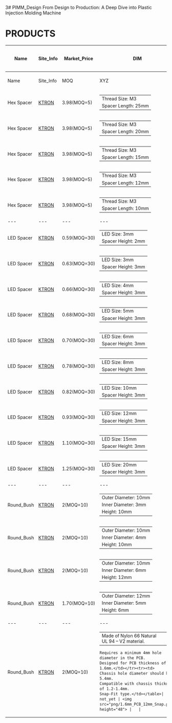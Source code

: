 3# PIMM_Design
From Design to Production: A Deep Dive into Plastic Injection Molding Machine



# PRODUCTS
| Name | Site_Info | Market_Price| DIM | <table border="0"><tr><td>3D_openscad</td></tr><tr><td>FreeCAD</td></tr></table> | Image |Mold_size|
| --- | --- | --- |  --- | :---: | :---: |:---:|
| Name | Site_Info | MOQ| XYZ | 3D_Stl | Image |<img src="png/mould.gif" height="48">|
| Hex Spacer | [KTRON](https://www.ktron.in/product/m3-x-25mm-hex-spacer-threaded-female/) | 3.98(MOQ=5) |<table border="0"><tr><td>Thread Size: M3</td></tr><tr><td>Spacer Length: 25mm</td></tr></table>| not_yet | <img src="png/m3_25mm.png" height="48"> |   |
| Hex Spacer | [KTRON]() | 3.98(MOQ=5) |<table border="0"><tr><td>Thread Size: M3</td></tr><tr><td>Spacer Length: 20mm</td></tr></table>| not_yet | <img src="png/m3_20mm.png" height="48"> |   |
| Hex Spacer | [KTRON]() | 3.98(MOQ=5) |<table border="0"><tr><td>Thread Size: M3</td></tr><tr><td>Spacer Length: 15mm</td></tr></table>| not_yet | <img src="png/m3_15mm.png" height="48"> |   |
| Hex Spacer | [KTRON]() | 3.98(MOQ=5) |<table border="0"><tr><td>Thread Size: M3</td></tr><tr><td>Spacer Length: 12mm</td></tr></table>| not_yet | <img src="png/m3_12mm.png" height="48"> |   |
| Hex Spacer | [KTRON]() | 3.98(MOQ=5) |<table border="0"><tr><td>Thread Size: M3</td></tr><tr><td>Spacer Length: 10mm</td></tr></table>| not_yet | <img src="png/m3_10mm.png" height="48"> |   |
| --- | --- | --- |  --- | :---: | :---: |:---:|
| LED Spacer | [KTRON](https://www.ktron.in/product/3mm-led-spacer-height-2mm/) | 0.59(MOQ=30) |<table border="0"><tr><td>LED Size: 3mm</td></tr><tr><td>Spacer Height: 2mm</td></tr></table>| not_yet | <img src="png/led_spacer_2.png" height="48"> |   |
| LED Spacer | [KTRON]() | 0.63(MOQ=30) |<table border="0"><tr><td>LED Size: 3mm</td></tr><tr><td>Spacer Height: 3mm</td></tr></table>| not_yet | <img src="png/led_spacer_3.png" height="48"> |   |
| LED Spacer | [KTRON]() | 0.66(MOQ=30) |<table border="0"><tr><td>LED Size: 4mm</td></tr><tr><td>Spacer Height: 3mm</td></tr></table>| not_yet | <img src="png/led_spacer_4.png" height="48"> |   |
| LED Spacer | [KTRON]() | 0.68(MOQ=30) |<table border="0"><tr><td>LED Size: 5mm</td></tr><tr><td>Spacer Height: 3mm</td></tr></table>| not_yet | <img src="png/led_spacer_5.png" height="48"> |   |
| LED Spacer | [KTRON]() | 0.70(MOQ=30) |<table border="0"><tr><td>LED Size: 6mm</td></tr><tr><td>Spacer Height: 3mm</td></tr></table>| not_yet | <img src="png/led_spacer_6.png" height="48"> |   |
| LED Spacer | [KTRON]() | 0.78(MOQ=30) |<table border="0"><tr><td>LED Size: 8mm</td></tr><tr><td>Spacer Height: 3mm</td></tr></table>| not_yet | <img src="png/led_spacer_8.png" height="48"> |   |
| LED Spacer | [KTRON]() | 0.82(MOQ=30) |<table border="0"><tr><td>LED Size: 10mm</td></tr><tr><td>Spacer Height: 3mm</td></tr></table>| not_yet | <img src="png/led_spacer_10.png" height="48"> |   |
| LED Spacer | [KTRON]() | 0.93(MOQ=30) |<table border="0"><tr><td>LED Size: 12mm</td></tr><tr><td>Spacer Height: 3mm</td></tr></table>| not_yet | <img src="png/led_spacer_12.png" height="48"> |   |
| LED Spacer | [KTRON]() | 1.10(MOQ=30) |<table border="0"><tr><td>LED Size: 15mm</td></tr><tr><td>Spacer Height: 3mm</td></tr></table>| not_yet | <img src="png/led_spacer_15.png" height="48"> |   |
| LED Spacer | [KTRON]() | 1.25(MOQ=30) |<table border="0"><tr><td>LED Size: 20mm</td></tr><tr><td>Spacer Height: 3mm</td></tr></table>| not_yet | <img src="png/led_spacer_20.png" height="48"> |   |
| --- | --- | --- |  --- | :---: | :---: |:---:|
| Round_Bush | [KTRON](https://www.ktron.in/product/pcb-round-bush-10x3x10mm/) | 2(MOQ=10) |<table border="0"><tr><td>Outer Diameter: 10mm</td></tr><tr><td>Inner Diameter: 3mm</td></tr><tr><td>Height: 10mm</td></tr></table>| not_yet | <img src="png/Round_Bush_10x3x10mm.png" height="48"> |   |
| Round_Bush | [KTRON](https://www.ktron.in/product/pcb-round-bush-10x3x10mm/) | 2(MOQ=10) |<table border="0"><tr><td>Outer Diameter: 10mm</td></tr><tr><td>Inner Diameter: 4mm</td></tr><tr><td>Height: 10mm</td></tr></table>| not_yet | <img src="png/Round_Bush_10x4x10mm.png" height="48"> |   |
| Round_Bush | [KTRON](https://www.ktron.in/product/pcb-round-bush-10x3x10mm/) | 2(MOQ=10) |<table border="0"><tr><td>Outer Diameter: 10mm</td></tr><tr><td>Inner Diameter: 6mm</td></tr><tr><td>Height: 12mm</td></tr></table>| not_yet | <img src="png/Round_Bush_10x6x12mm.png" height="48"> |   |
| Round_Bush | [KTRON](https://www.ktron.in/product/pcb-round-bush-10x3x10mm/) | 1.70(MOQ=10) |<table border="0"><tr><td>Outer Diameter: 12mm</td></tr><tr><td>Inner Diameter: 5mm</td></tr><tr><td>Height: 6mm</td></tr></table>| not_yet | <img src="png/Round_Bush_12x5x6mm.png" height="48"> |   |
| --- | --- | --- |  --- | :---: | :---: |:---:|
| Round_Bush | [KTRON](https://www.ktron.in/product/pcb-round-bush-10x3x10mm/) | 2(MOQ=10) |<table border="0"><tr><td>    Made of Nylon 66 Natural UL 94 – V2 material.
    Requires a minimum 4mm hole diameter in the PCB.
    Designed for PCB thickness of 1.6mm.</td></tr><tr><td>    Chassis hole diameter should be 5.4mm.
    Compatible with chassis thickness of 1.2-1.4mm.
    Snap-Fit type.</td></table>| not_yet | <img src="png/1.6mm_PCB_12mm_Snap.png" height="48"> |   |














